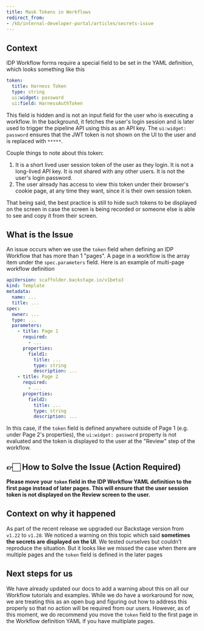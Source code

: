 ```yaml
---
title: Mask Tokens in Workflows 
redirect_from:
- /kb/internal-developer-portal/articles/secrets-issue
---
```


## Context

IDP Workflow forms require a special field to be set in the YAML definition, which looks something like this

```YAML
token:
  title: Harness Token
  type: string
  ui:widget: password
  ui:field: HarnessAuthToken
```

This field is hidden and is not an input field for the user who is executing a workflow. In the background, it fetches the user's login session and is later used to trigger the pipeline API using this as an API key. The `ui:widget: password` ensures that the JWT token is not shown on the UI to the user and is replaced with `*****`.

Couple things to note about this token:

1. It is a short lived user session token of the user as they login. It is not a long-lived API key. It is not shared with any other users. It is not the user's login password.
2. The user already has access to view this token under their browser's cookie page, at any time they want, since it is their own session token.

That being said, the best practice is still to hide such tokens to be displayed on the screen in case the screen is being recorded or someone else is able to see and copy it from their screen.

## What is the Issue

An issue occurs when we use the `token` field when defining an IDP Workflow that has more than 1 "pages". A page in a workflow is the array item under the `spec.parameters` field. Here is an example of multi-page workflow definition

```YAML
apiVersion: scaffolder.backstage.io/v1beta3
kind: Template
metadata:
  name: ...
  title: ...
spec:
  owner: ...
  type: ...
  parameters:
    - title: Page 1
      required:
        - ...
      properties:
        field1:
          title: ...
          type: string
          description: ...
    - title: Page 2
      required:
        - ...
      properties:
        field2:
          title: ...
          type: string
          description: ...
```

In this case, if the `token` field is defined anywhere outside of Page 1 (e.g. under Page 2's properties), the `ui:widget: password` property is not evaluated and the token is displayed to the user at the "Review" step of the workflow.

## 👉🏻 How to Solve the Issue (Action Required)

**Please move your `token` field in the IDP Workflow YAML definition to the first page instead of later pages. This will ensure that the user session token is not displayed on the Review screen to the user.**

## Context on why it happened

As part of the recent release we upgraded our Backstage version from `v1.22` to `v1.28`. We noticed a warning on this topic which said **sometimes the secrets are displayed on the UI**. We tested ourselves but couldn't reproduce the situation. But it looks like we missed the case when there are multiple pages and the `token` field is defined in the later pages

## Next steps for us

We have already updated our docs to add a warning about this on all our Workflow tutorials and examples. While we do have a workaround for now, we are treating this as an open bug and figuring out how to address this properly so that no action will be required from our users. However, as of this moment, we do recommend you move the `token` field to the first page in the Workflow definition YAML if you have multiplate pages.